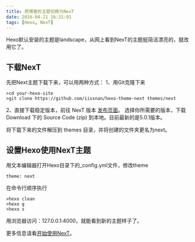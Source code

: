 ```yaml
---
title: 把博客的主题切换为NexT
date: 2016-04-21 16:31:01
tags: [Hexo, NexT]
---
```

Hexo默认安装的主题是landscape，从网上看到NexT的主题挺简洁漂亮的，就改用它了。

## 下载NexT
先把Next主题下载下来，可以用两种方式：
1、用Git克隆下来
``` shell
>cd your-hexo-site
>git clone https://github.com/iissnan/hexo-theme-next themes/next
```

2、直接下载稳定版本，前往 NexT 版本 [发布页面](https://github.com/iissnan/hexo-theme-next/releases)。
选择你所需要的版本，下载 Download 下的 Source Code (zip) 到本地。目前最新的是5.0.1版本。

将下载下来的文件解压到 themes 目录，并将创建的文件夹更名为next。

## 设置Hexo使用NexT主题
用文本编辑器打开Hexo目录下的_config.yml文件，修改theme
``` text
theme: next
```

在命令行顺序执行
``` shell
>hexo clean
>hexo g
>hexo s
```

用浏览器访问：127.0.0.1:4000，就能看到新的主题样子了。

更多信息请看[开始使用NexT](http://theme-next.iissnan.com/getting-started.html)。
